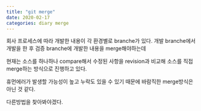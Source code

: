 ```yaml
---
title: "git merge"
date: 2020-02-17
categories: diary merge
---
```

회사 프로세스에 따라 개발한 내용이 각 환경별로 branche가 있다.
개발 branche에서 개발을 한 후 검증 branche에 개발한 내용을 merge해야하는데

현재는 소스를 하나하나 compare해서 수정된 사항을 revision과 비교해 소스를 직접 merge하는 방식으로 진행하고 있다.

휴먼에러가 발생할 가능성이 높고 누락도 있을 수 있기 때문에 바람직한 merge방식은 아닌 것 같다.

다른방법을 찾아봐야겠다.
